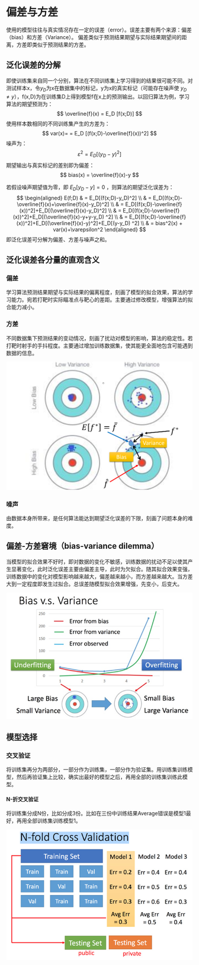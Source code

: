 # 偏差与方差

使用的模型往往与真实情况存在一定的误差（error）。误差主要有两个来源：偏差（bias）和方差（Variance）。
偏差类似于预测结果期望与实际结果期望间的距离，方差即类似于预测结果的方差。

## 泛化误差的分解

即使训练集来自同一个分别，算法在不同训练集上学习得到的结果很可能不同。对测试样本x，令$y_D$为x在数据集中的标记，y为x的真实标记（可能存在噪声使 $y_D \neq y$），f(x,D)为在训练集D上得到模型f在x上的预测输出。以回归算法为例，学习算法的期望预测为：
$$ \overline{f}(x) = E_D [f(x;D)] $$
使用样本数相同的不同训练集产生的方差为：
$$ var(x)= = E_D [(f(x;D)-\overline{f}(x))^2] $$
噪声为：
$$ \varepsilon^2 = E_D [(y_D-y)^2] $$
期望输出与真实标记的差别即为偏差：
$$ bias(x) = \overline{f}(x)-y $$

若假设噪声期望值为零，即 $E_D [y_D-y]=0$ ，则算法的期望泛化误差为：
$$
\begin{aligned}
E(f;D) & = E_D[(f(x;D)-y_D)^2] \\
       & = E_D[(f(x;D)-\overline{f}(x)+\overline{f}(x)-y_D)^2]  \\
       & = E_D[(f(x;D)-\overline{f}(x))^2]+E_D[(\overline{f}(x)-y_D)^2]  \\
       & = E_D[(f(x;D)-\overline{f}(x))^2]+E_D[(\overline{f}(x)-y+y-y_D) ^2]  \\
       & = E_D[(f(x;D)-\overline{f}(x))^2]+E_D[(\overline{f}(x)-y)^2]+E_D[(y-y_D) ^2]  \\
       & = bias^2(x) + var(x)+\varepsilon^2
\end{aligned}
$$
即泛化误差可分解为偏差、方差与噪声之和。

## 泛化误差各分量的直观含义

### 偏差

学习算法预测结果期望与实际结果的偏离程度，刻画了模型的拟合效果，算法的学习能力。宛若打靶时实际瞄准点与靶心的差距。主要通过修改模型，增强算法的拟合能力减小。

### 方差

不同数据集下预测结果的变动情况，刻画了扰动对模型的影响，算法的稳定性。若打靶时射手的手抖程度。主要通过增加训练数据集，使其能更全面地包含可能遇到数据的信息。

![打靶示意图](shoot.png)

### 噪声

由数据本身所带来，是任何算法能达到期望泛化误差的下限，刻画了问题本身的难度。

## 偏差-方差窘境（bias-variance dilemma）

当模型的拟合效果不好时，即对数据的变化不敏感，训练数据的扰动不足以使其产生显著变化，此时泛化误差主要由偏差主导，此时为欠拟合。随其拟合效果变强，训练数据中的变化对模型影响越来越大，偏差越来越小，而方差越来越大。当方差大到一定程度即发生过拟合。总误差随模型拟合效果增强，先变小，后变大。

![偏差-方差窘境](biasVSvar.png)

## 模型选择

### 交叉验证

将训练集再分为两部分，一部分作为训练集，一部分作为验证集。用训练集训练模型，然后再验证集上比较，确实出最好的模型之后，再用全部的训练集训练此模型。

#### N-折交叉验证

将训练集分成N份，比如分成3份。比如在三份中训练结果Average错误是模型1最好，再用全部训练集训练模型1。

![N-折交叉验证](K-fold_cross.png)

